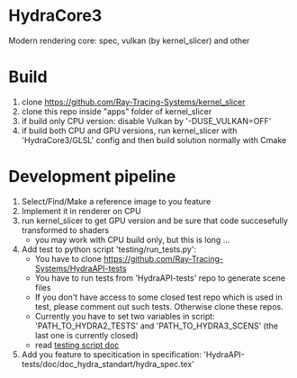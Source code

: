 # HydraCore3
Modern rendering core: spec, vulkan (by kernel_slicer) and other

# Build
1) clone https://github.com/Ray-Tracing-Systems/kernel_slicer
2) clone this repo inside "apps" folder of kernel_slicer
3) if build only CPU version: disable Vulkan by '-DUSE_VULKAN=OFF'
4) if build both CPU and GPU versions, run kernel_slicer with 'HydraCore3/GLSL' config and then build solution normally with Cmake

# Development pipeline
1) Select/Find/Make a reference image to you feature
2) Implement it in renderer on CPU
3) run kernel_slicer to get GPU version and be sure that code succesefully transformed to shaders
   * you may work with CPU build only, but this is long ...  
4) Add test to python script 'testing/run_tests.py':
   * You have to clone https://github.com/Ray-Tracing-Systems/HydraAPI-tests
   * You have to run tests from 'HydraAPI-tests' repo to generate scene files
   * If you don't have access to some closed test repo which is used in test, please comment out such tests. Otherwise clone these repos.
   * Currently you have to set two variables in script: 'PATH_TO_HYDRA2_TESTS' and 'PATH_TO_HYDRA3_SCENS' (the last one is currently closed)
   * read [testing script doc](testing/testing_doc.md)
5) Add you feature to specitication in specification: 'HydraAPI-tests/doc/doc_hydra_standart/hydra_spec.tex' 

